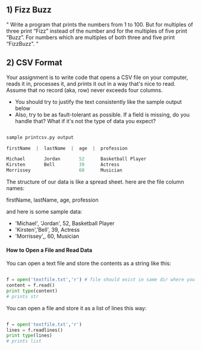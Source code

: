 ## 1) Fizz Buzz

" Write a program that prints the numbers from 1 to 100. But for multiples of three print “Fizz” instead of the number and for the multiples of five print “Buzz”. For numbers which are multiples of both three and five print “FizzBuzz”. " 

## 2) CSV Format

Your assignment is to write code that opens a CSV file on your computer, reads it in, processes it, and prints it out in a way that's nice to read. Assume that no record (aka, row) never exceeds four columns.  

+ You should try to justify the text consistently like the sample output below
+ Also, try to be as fault-tolerant as possible.  If a field is missing, do you handle that? What if it's not the type of data you expect?

````python

sample printcsv.py output

firstName  |  lastName  |  age  |  profession

Michael       Jordan       52      Basketball Player
Kirsten       Bell         39      Actress
Morrissey                  60      Musician       

````

The structure of our data is like a spread sheet.  here are the file column names: 

firstName, lastName, age, profession

and here is some sample data:

+ 'Michael', 'Jordan', 52, Basketball Player
+ 'Kirsten','Bell', 39, Actress
+ 'Morrissey',, 60, Musician

#### How to Open a File and Read Data

You can open a text file and store the contents as a string like this:

````python

f = open('textfile.txt','r') # file should exist in same dir where you're calling your script
content = f.read()
print type(content)
# prints str
````

You can open a file and store it as a list of lines this way:

````python

f = open('textfile.txt','r')
lines = f.readlines()
print type(lines)
# prints list
````



## 
